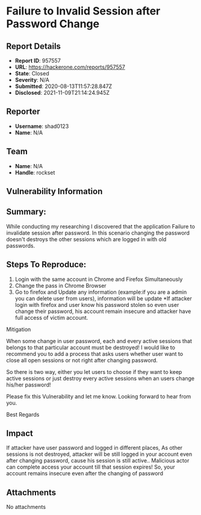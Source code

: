 # Failure to Invalid Session after Password Change

## Report Details
- **Report ID**: 957557
- **URL**: https://hackerone.com/reports/957557
- **State**: Closed
- **Severity**: N/A
- **Submitted**: 2020-08-13T11:57:28.847Z
- **Disclosed**: 2021-11-09T21:14:24.945Z

## Reporter
- **Username**: shad0123
- **Name**: N/A

## Team
- **Name**: N/A
- **Handle**: rockset

## Vulnerability Information
## Summary:
While conducting my researching I discovered that the application Failure to invalidate session after password. In this scenario changing the password doesn't destroys the other sessions which are logged in with old passwords.

## Steps To Reproduce:


  1. Login with the same account in Chrome and Firefox Simultaneously
  2. Change the pass in Chrome Browser
  3. Go to firefox and Update any information (example:if you are a admin you can delete user from users), information will be update *If attacker login with firefox and user know his password stolen so even user change their password, his account remain insecure and attacker have full access of victim account.



Mitigation

When some change in user password, each and every active sessions that belongs to that particular account must be destroyed!
I would like to recommend you to add a process that asks users whether user want to close all open sessions or not right after changing password.

So there is two way, either you let users to choose if they want to keep active sessions or just destroy every active sessions when an users change his/her password!

Please fix this Vulnerability and let me know. Looking forward to hear from you.

Best Regards

## Impact

If attacker have user password and logged in different places, As other sessions is not destroyed, attacker will be still logged in your account even after changing password, cause his session is still active.. Malicious actor can complete access your account till that session expires! So, your account remains insecure even after the changing of password

## Attachments
No attachments
